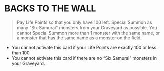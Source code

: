 # BACKS TO THE WALL

> Pay Life Points so that you only have 100 left. Special Summon as many "Six Samurai" monsters from your Graveyard as possible. You cannot Special Summon more than 1 monster with the same name, or a monster that has the same name as a monster on the field.

*   You cannot activate this card if your Life Points are exactly 100 or less than 100.
*   You cannot activate this card if there are no “Six Samurai” monsters in your Graveyard.

